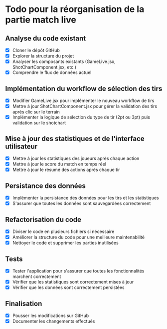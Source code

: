 # Todo pour la réorganisation de la partie match live

## Analyse du code existant
- [x] Cloner le dépôt GitHub
- [x] Explorer la structure du projet
- [x] Analyser les composants existants (GameLive.jsx, ShotChartComponent.jsx, etc.)
- [x] Comprendre le flux de données actuel

## Implémentation du workflow de sélection des tirs
- [x] Modifier GameLive.jsx pour implémenter le nouveau workflow de tirs
- [x] Mettre à jour ShotChartComponent.jsx pour gérer la validation des tirs après clic sur le terrain
- [x] Implémenter la logique de sélection du type de tir (2pt ou 3pt) puis validation sur le shotchart

## Mise à jour des statistiques et de l'interface utilisateur
- [x] Mettre à jour les statistiques des joueurs après chaque action
- [x] Mettre à jour le score du match en temps réel
- [x] Mettre à jour le résumé des actions après chaque tir

## Persistance des données
- [x] Implémenter la persistance des données pour les tirs et les statistiques
- [x] S'assurer que toutes les données sont sauvegardées correctement

## Refactorisation du code
- [x] Diviser le code en plusieurs fichiers si nécessaire
- [x] Améliorer la structure du code pour une meilleure maintenabilité
- [x] Nettoyer le code et supprimer les parties inutilisées

## Tests
- [x] Tester l'application pour s'assurer que toutes les fonctionnalités marchent correctement
- [x] Vérifier que les statistiques sont correctement mises à jour
- [x] Vérifier que les données sont correctement persistées

## Finalisation
- [x] Pousser les modifications sur GitHub
- [x] Documenter les changements effectués
